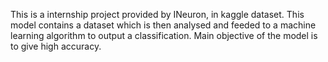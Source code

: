 This is a internship project provided by INeuron, in kaggle dataset.
This model contains a dataset which is then analysed and feeded to a machine learning algorithm to output a classification.
Main objective of the model is to give high accuracy.
